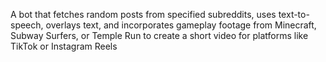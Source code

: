 A bot that fetches random posts from specified subreddits, uses text-to-speech, overlays text, and incorporates gameplay footage from Minecraft, Subway Surfers, or Temple Run to create a short video for platforms like TikTok or Instagram Reels
